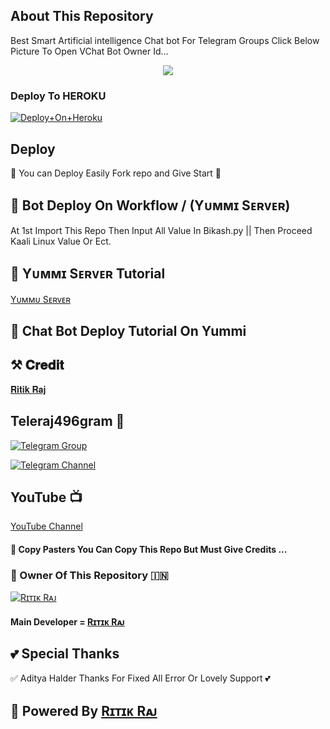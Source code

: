 ## About This Repository 
Best Smart Artificial intelligence Chat bot For Telegram Groups 
Click Below Picture To Open VChat Bot Owner Id...


<p align="center"><a href="https://t.me/ritik_raj496"><img src="https://te.legra.ph/file/b522f1262c250e305e657.jpg"></a></p>



### Deploy To HEROKU 

[![Deploy+On+Heroku](https://www.herokucdn.com/deploy/button.svg)](https://dashboard.heroku.com/new?template=https://github.com/YUMMI-X-REBOT/Yummichatbot)


## Deploy 
🌷 You can Deploy Easily Fork repo and Give Start 🌷

## 🥀 Bot Deploy On Workflow / (Yᴜᴍᴍɪ Sᴇʀᴠᴇʀ)
 At 1st Import This Repo Then Input All Value In Bikash.py || Then Proceed Kaali Linux Value Or Ect.

## 🥀 Yᴜᴍᴍɪ Sᴇʀᴠᴇʀ Tutorial

[Yᴜᴍᴍᴜ Sᴇʀᴠᴇʀ]()

## 🥀 Chat Bot Deploy Tutorial On Yummi



## ⚒️ 𝐂𝐫𝐞𝐝𝐢𝐭
[𝐑𝐢𝐭𝐢𝐤 𝐑𝐚𝐣](https://t.me/ritik_raj496)

## Teleraj496gram 🏪

[![Telegram Group](https://img.shields.io/badge/Telegram-Group-brightgreen)](https://t.me/YummiSport)

[![Telegram Channel](https://img.shields.io/badge/Telegram-Channel-brightgreen)](https://t.me/YummiCSport)

## YouTube 📺

[YouTube Channel](https://youtube.com/@yummi_sport_07)


#### 🥺 Copy Pasters You Can Copy This Repo But Must Give Credits ...

### 🌷 Owner Of This Repository 🇮🇳
[![Rɪᴛɪᴋ Rᴀᴊ](https://te.legra.ph/file/ec0ec70dc7161619d9d40.jpg)](https://t.me/ritik_raj496)


#### Main Developer = [Rɪᴛɪᴋ Rᴀᴊ](https://t.me/ritik_raj496)

## 💕 Special Thanks

✅ Aditya Halder Thanks For Fixed All Error Or Lovely Support 💕


## 🥀 Powered By [Rɪᴛɪᴋ Rᴀᴊ](https://t.me/ritik_raj496)
